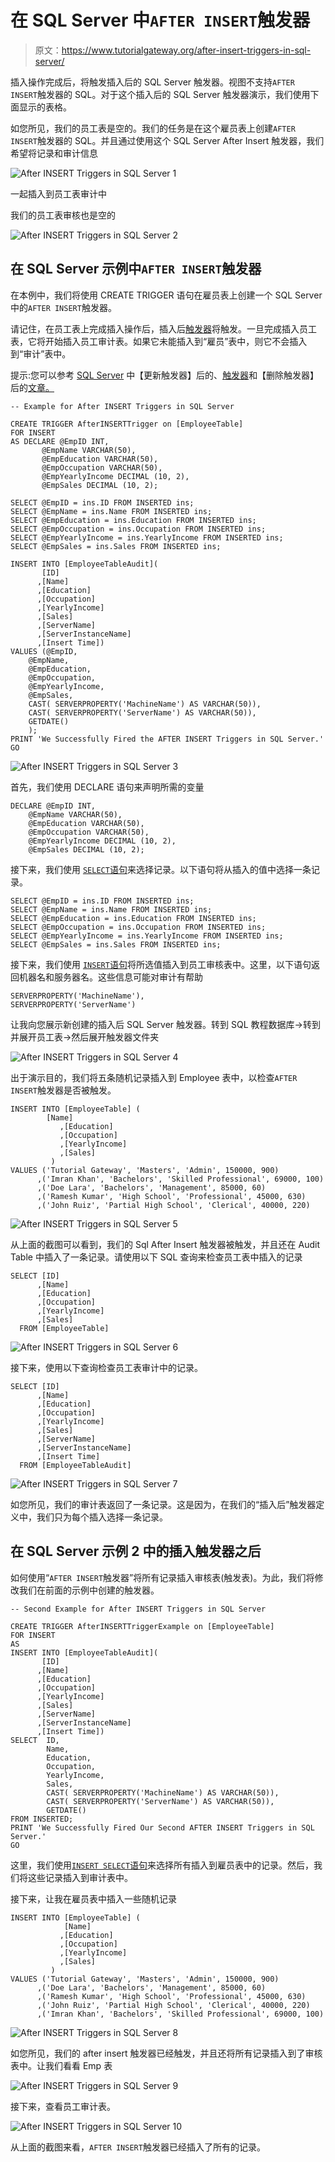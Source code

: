 # 在 SQL Server 中`AFTER INSERT`触发器

> 原文：<https://www.tutorialgateway.org/after-insert-triggers-in-sql-server/>

插入操作完成后，将触发插入后的 SQL Server 触发器。视图不支持`AFTER INSERT`触发器的 SQL。对于这个插入后的 SQL Server 触发器演示，我们使用下面显示的表格。

如您所见，我们的员工表是空的。我们的任务是在这个雇员表上创建`AFTER INSERT`触发器的 SQL。并且通过使用这个 SQL Server After Insert 触发器，我们希望将记录和审计信息

![After INSERT Triggers in SQL Server 1](img/4278a04ba02aeb13ed3310ced8d86479.png)

一起插入到员工表审计中

我们的员工表审核也是空的

![After INSERT Triggers in SQL Server 2](img/fd8302d8c5ad6ff3aab2bf6e72d14eb6.png)

## 在 SQL Server 示例中`AFTER INSERT`触发器

在本例中，我们将使用 CREATE TRIGGER 语句在雇员表上创建一个 SQL Server 中的`AFTER INSERT`触发器。

请记住，在员工表上完成插入操作后，插入后[触发器](https://www.tutorialgateway.org/triggers-in-sql-server/)将触发。一旦完成插入员工表，它将开始插入员工审计表。如果它未能插入到“雇员”表中，则它不会插入到“审计”表中。

提示:您可以参考 [SQL Server](https://www.tutorialgateway.org/sql/) 中【更新触发器】后的、[触发器](https://www.tutorialgateway.org/triggers-in-sql-server/)和【删除触发器】后的[文章。](https://www.tutorialgateway.org/after-delete-triggers-in-sql-server/)

```
-- Example for After INSERT Triggers in SQL Server

CREATE TRIGGER AfterINSERTTrigger on [EmployeeTable]
FOR INSERT 
AS DECLARE @EmpID INT,
	   @EmpName VARCHAR(50),
	   @EmpEducation VARCHAR(50),
	   @EmpOccupation VARCHAR(50),
	   @EmpYearlyIncome DECIMAL (10, 2), 
	   @EmpSales DECIMAL (10, 2); 

SELECT @EmpID = ins.ID FROM INSERTED ins;
SELECT @EmpName = ins.Name FROM INSERTED ins;
SELECT @EmpEducation = ins.Education FROM INSERTED ins;
SELECT @EmpOccupation = ins.Occupation FROM INSERTED ins;
SELECT @EmpYearlyIncome = ins.YearlyIncome FROM INSERTED ins;
SELECT @EmpSales = ins.Sales FROM INSERTED ins;

INSERT INTO [EmployeeTableAudit]( 
       [ID]
      ,[Name]
      ,[Education]
      ,[Occupation]
      ,[YearlyIncome]
      ,[Sales]
      ,[ServerName]
      ,[ServerInstanceName]
      ,[Insert Time])
VALUES (@EmpID,
	@EmpName,
	@EmpEducation,
	@EmpOccupation,
	@EmpYearlyIncome,
	@EmpSales,
	CAST( SERVERPROPERTY('MachineName') AS VARCHAR(50)), 
	CAST( SERVERPROPERTY('ServerName') AS VARCHAR(50)), 
	GETDATE()
	);
PRINT 'We Successfully Fired the AFTER INSERT Triggers in SQL Server.'
GO
```

![After INSERT Triggers in SQL Server 3](img/ea962805b734a789ba91ee273fb688d1.png)

首先，我们使用 DECLARE 语句来声明所需的变量

```
DECLARE @EmpID INT,
	@EmpName VARCHAR(50),
	@EmpEducation VARCHAR(50),
	@EmpOccupation VARCHAR(50),
	@EmpYearlyIncome DECIMAL (10, 2), 
	@EmpSales DECIMAL (10, 2);
```

接下来，我们使用 [`SELECT`语句](https://www.tutorialgateway.org/sql-select-statement/)来选择记录。以下语句将从插入的值中选择一条记录。

```
SELECT @EmpID = ins.ID FROM INSERTED ins;
SELECT @EmpName = ins.Name FROM INSERTED ins;
SELECT @EmpEducation = ins.Education FROM INSERTED ins;
SELECT @EmpOccupation = ins.Occupation FROM INSERTED ins;
SELECT @EmpYearlyIncome = ins.YearlyIncome FROM INSERTED ins;
SELECT @EmpSales = ins.Sales FROM INSERTED ins;
```

接下来，我们使用 [`INSERT`语句](https://www.tutorialgateway.org/sql-insert-statement/)将所选值插入到员工审核表中。这里，以下语句返回机器名和服务器名。这些信息可能对审计有帮助

```
SERVERPROPERTY('MachineName'), 
SERVERPROPERTY('ServerName')
```

让我向您展示新创建的插入后 SQL Server 触发器。转到 SQL 教程数据库->转到并展开员工表->然后展开触发器文件夹

![After INSERT Triggers in SQL Server 4](img/ec28dfbdad6988a6f356af17a0a91841.png)

出于演示目的，我们将五条随机记录插入到 Employee 表中，以检查`AFTER INSERT`触发器是否被触发。

```
INSERT INTO [EmployeeTable] (
		[Name]
	       ,[Education]
	       ,[Occupation]
	       ,[YearlyIncome]
	       ,[Sales]
	     )
VALUES ('Tutorial Gateway', 'Masters', 'Admin', 150000, 900)
      ,('Imran Khan', 'Bachelors', 'Skilled Professional', 69000, 100)
      ,('Doe Lara', 'Bachelors', 'Management', 85000, 60)
      ,('Ramesh Kumar', 'High School', 'Professional', 45000, 630)
      ,('John Ruiz', 'Partial High School', 'Clerical', 40000, 220)
```

![After INSERT Triggers in SQL Server 5](img/dc480594675fcb286c0926bbcc92045a.png)

从上面的截图可以看到，我们的 Sql After Insert 触发器被触发，并且还在 Audit Table 中插入了一条记录。请使用以下 SQL 查询来检查员工表中插入的记录

```
SELECT [ID]
      ,[Name]
      ,[Education]
      ,[Occupation]
      ,[YearlyIncome]
      ,[Sales]
  FROM [EmployeeTable]

```

![After INSERT Triggers in SQL Server 6](img/6fca79fcf321a4679802c2d6c80cf400.png)

接下来，使用以下查询检查员工表审计中的记录。

```
SELECT [ID]
      ,[Name]
      ,[Education]
      ,[Occupation]
      ,[YearlyIncome]
      ,[Sales]
      ,[ServerName]
      ,[ServerInstanceName]
      ,[Insert Time]
  FROM [EmployeeTableAudit]
```

![After INSERT Triggers in SQL Server 7](img/77dac099acb44aefbd4c11ecd6c24456.png)

如您所见，我们的审计表返回了一条记录。这是因为，在我们的“插入后”触发器定义中，我们只为每个插入选择一条记录。

## 在 SQL Server 示例 2 中的插入触发器之后

如何使用“`AFTER INSERT`触发器”将所有记录插入审核表(触发表)。为此，我们将修改我们在前面的示例中创建的触发器。

```
-- Second Example for After INSERT Triggers in SQL Server

CREATE TRIGGER AfterINSERTTriggerExample on [EmployeeTable]
FOR INSERT 
AS 
INSERT INTO [EmployeeTableAudit]( 
       [ID]
      ,[Name]
      ,[Education]
      ,[Occupation]
      ,[YearlyIncome]
      ,[Sales]
      ,[ServerName]
      ,[ServerInstanceName]
      ,[Insert Time])
SELECT  ID,
	    Name,
	    Education,
	    Occupation,
	    YearlyIncome,
	    Sales,
	    CAST( SERVERPROPERTY('MachineName') AS VARCHAR(50)), 
	    CAST( SERVERPROPERTY('ServerName') AS VARCHAR(50)), 
	    GETDATE()
FROM INSERTED;
PRINT 'We Successfully Fired Our Second AFTER INSERT Triggers in SQL Server.'
GO
```

这里，我们使用[`INSERT SELECT`语句](https://www.tutorialgateway.org/sql-insert-into-select-statement/)来选择所有插入到雇员表中的记录。然后，我们将这些记录插入到审计表中。

接下来，让我在雇员表中插入一些随机记录

```
INSERT INTO [EmployeeTable] (
		    [Name]
		   ,[Education]
		   ,[Occupation]
		   ,[YearlyIncome]
		   ,[Sales]
	     )
VALUES ('Tutorial Gateway', 'Masters', 'Admin', 150000, 900)
      ,('Doe Lara', 'Bachelors', 'Management', 85000, 60)
      ,('Ramesh Kumar', 'High School', 'Professional', 45000, 630)
      ,('John Ruiz', 'Partial High School', 'Clerical', 40000, 220)
      ,('Imran Khan', 'Bachelors', 'Skilled Professional', 69000, 100)

```

![After INSERT Triggers in SQL Server 8](img/d298d97afe294b7196f0ae4cbfc787b8.png)

如您所见，我们的 after insert 触发器已经触发，并且还将所有记录插入到了审核表中。让我们看看 Emp 表

![After INSERT Triggers in SQL Server 9](img/e4ec9bb4bf78d701b6c9ff66ba8e82f0.png)

接下来，查看员工审计表。

![After INSERT Triggers in SQL Server 10](img/facab7936f328d8abe7a9e4c0f9c1b75.png)

从上面的截图来看，`AFTER INSERT`触发器已经插入了所有的记录。
